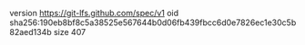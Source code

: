 version https://git-lfs.github.com/spec/v1
oid sha256:190eb8bf8c5a38525e567644b0d06fb439fbcc6d0e7826ec1e30c5b82aed134b
size 407
